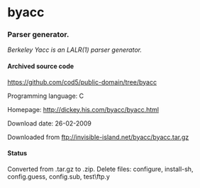 # byacc #

### Parser generator. ###

*Berkeley Yacc is an LALR(1) parser generator.*

#### Archived source code ####
https://github.com/cod5/public-domain/tree/byacc

Programming language: C

Homepage: http://dickey.his.com/byacc/byacc.html

Download date: 26-02-2009

Downloaded from ftp://invisible-island.net/byacc/byacc.tar.gz

#### Status ####
  Converted from .tar.gz to .zip.
  Delete files:  configure, install-sh, config.guess, 
config.sub, test\ftp.y


